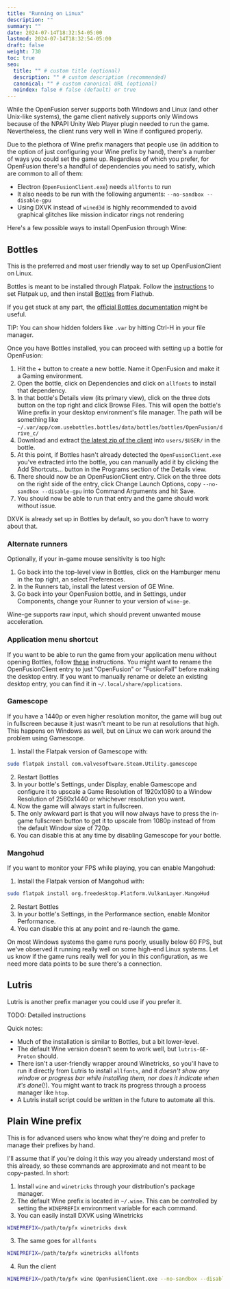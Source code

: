 ```yaml
---
title: "Running on Linux"
description: ""
summary: ""
date: 2024-07-14T18:32:54-05:00
lastmod: 2024-07-14T18:32:54-05:00
draft: false
weight: 730
toc: true
seo:
  title: "" # custom title (optional)
  description: "" # custom description (recommended)
  canonical: "" # custom canonical URL (optional)
  noindex: false # false (default) or true
---
```


While the OpenFusion server supports both Windows and Linux (and other Unix-like systems), the game client natively supports only Windows because of the NPAPI Unity Web Player plugin needed to run the game.
Nevertheless, the client runs very well in Wine if configured properly.

Due to the plethora of Wine prefix managers that people use (in addition to the option of just configuring your Wine prefix by hand), there's a number of ways you could set the game up.
Regardless of which you prefer, for OpenFusion there's a handful of dependencies you need to satisfy, which are common to all of them:

* Electron (`OpenFusionClient.exe`) needs `allfonts` to run
* It also needs to be run with the following arguments: `--no-sandbox --disable-gpu`
* Using DXVK instead of `wined3d` is highly recommended to avoid graphical glitches like mission indicator rings not rendering

Here's a few possible ways to install OpenFusion through Wine:

## Bottles

This is the preferred and most user friendly way to set up OpenFusionClient on Linux.

Bottles is meant to be installed through Flatpak. Follow the [instructions](https://flatpak.org/setup/) to set Flatpak up, and then install [Bottles](https://flathub.org/apps/details/com.usebottles.bottles) from Flathub.

If you get stuck at any part, the [official Bottles documentation](https://docs.usebottles.com/) might be useful.

TIP: You can show hidden folders like `.var` by hitting Ctrl-H in your file manager.

Once you have Bottles installed, you can proceed with setting up a bottle for OpenFusion:

1. Hit the + button to create a new bottle. Name it OpenFusion and make it a Gaming environment.
2. Open the bottle, click on Dependencies and click on `allfonts` to install that dependency.
3. In that bottle's Details view (its primary view), click on the three dots button on the top right and click Browse Files. This will open the bottle's Wine prefix in your desktop environment's file manager. The path will be something like `~/.var/app/com.usebottles.bottles/data/bottles/bottles/OpenFusion/drive_c/`
4. Download and extract [the latest zip of the client](https://github.com/OpenFusionProject/OpenFusion/releases/latest) into `users/$USER/` in the bottle.
5. At this point, if Bottles hasn't already detected the `OpenFusionClient.exe` you've extracted into the bottle, you can manually add it by clicking the Add Shortcuts... button in the Programs section of the Details view.
6. There should now be an OpenFusionClient entry. Click on the three dots on the right side of the entry, click Change Launch Options, copy `--no-sandbox --disable-gpu` into Command Arguments and hit Save.
7. You should now be able to run that entry and the game should work without issue.

DXVK is already set up in Bottles by default, so you don't have to worry about that.

### Alternate runners

Optionally, if your in-game mouse sensitivity is too high:

1. Go back into the top-level view in Bottles, click on the Hamburger menu in the top right, an select Preferences.
2. In the Runners tab, install the latest version of GE Wine.
3. Go back into your OpenFusion bottle, and in Settings, under Components, change your Runner to your version of `wine-ge`.

Wine-ge supports raw input, which should prevent unwanted mouse acceleration.

### Application menu shortcut

If you want to be able to run the game from your application menu without opening Bottles, follow [these](https://docs.usebottles.com/bottles/programs#add-programs-to-your-desktop) instructions.
You might want to rename the OpenFusionClient entry to just "OpenFusion" or "FusionFall" before making the desktop entry.
If you want to manually rename or delete an existing desktop entry, you can find it in `~/.local/share/applications`.

### Gamescope

If you have a 1440p or even higher resolution monitor, the game will bug out in fullscreen because it just wasn't meant to be run at resolutions that high.
This happens on Windows as well, but on Linux we can work around the problem using Gamescope.

1. Install the Flatpak version of Gamescope with:

```sh
sudo flatpak install com.valvesoftware.Steam.Utility.gamescope
```

2. Restart Bottles
3. In your bottle's Settings, under Display, enable Gamescope and configure it to upscale a Game Resolution of 1920x1080 to a Window Resolution of 2560x1440 or whichever resolution you want.
4. Now the game will always start in fullscreen.
5. The only awkward part is that you will now always have to press the in-game fullscreen button to get it to upscale from 1080p instead of from the default Window size of 720p.
6. You can disable this at any time by disabling Gamescope for your bottle.

### Mangohud

If you want to monitor your FPS while playing, you can enable Mangohud:

1. Install the Flatpak version of Mangohud with:

```sh
sudo flatpak install org.freedesktop.Platform.VulkanLayer.MangoHud
```

2. Restart Bottles
3. In your bottle's Settings, in the Performance section, enable Monitor Performance.
4. You can disable this at any point and re-launch the game.

On most Windows systems the game runs poorly, usually below 60 FPS, but we've observed it running really well on some high-end Linux systems.
Let us know if the game runs really well for you in this configuration, as we need more data points to be sure there's a connection.

## Lutris

Lutris is another prefix manager you could use if you prefer it.

TODO: Detailed instructions

Quick notes:

* Much of the installation is similar to Bottles, but a bit lower-level.
* The default Wine version doesn't seem to work well, but `lutris-GE-Proton` should.
* There isn't a user-friendly wrapper around Winetricks, so you'll have to run it directly from Lutris to install `allfonts`, and it *doesn't show any window or progress bar while installing them, nor does it indicate when it's done*(!). You might want to track its progress through a process manager like `htop`.
* A Lutris install script could be written in the future to automate all this.

## Plain Wine prefix

This is for advanced users who know what they're doing and prefer to manage their prefixes by hand.

I'll assume that if you're doing it this way you already understand most of this already, so these commands are approximate and not meant to be copy-pasted.
In short:

1. Install `wine` and `winetricks` through your distribution's package manager.
1. The default Wine prefix is located in `~/.wine`. This can be controlled by setting the `WINEPREFIX` environment variable for each command.
2. You can easily install DXVK using Winetricks

```sh
WINEPREFIX=/path/to/pfx winetricks dxvk
```

3. The same goes for `allfonts`

```sh
WINEPREFIX=/path/to/pfx winetricks allfonts
```

4. Run the client

```sh
WINEPREFIX=/path/to/pfx wine OpenFusionClient.exe --no-sandbox --disable-gpu
```
